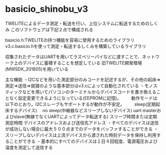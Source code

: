 # basicio_shinobu_v3

TWELITEによるデータ測定・転送を行い、上位システムに転送するためのしくみ
このソフトウェアは下記２点で構成される

basicio.h:TWELITEの持つ機能を容易に使用するためのライブラリ
v3.c:basicio.hを使って測定・転送するしくみを構築しているライブラリ

収集されたデータはUARTを用いてラズベリーパイなどに渡すことで、ネットワーク上のデバイスに蓄積することを想定している
旧TWELITE開発環境(MWSDK_201805)を用いている

主な機能
・I2Cなどを用いた測定部分のみコードを記述するが、その他の起床⇒測定⇒送信⇒就寝のような基本部分はv3.cによって自動化されている
・モノスティックなどを用いてパソコンのターミナルからデバイスコードを書き換えることなく設定変更できるようになっている(EEPROMに記憶)。
　　動作モードは以下のとおり。I2Cスレーブもサポートするが動作が不安定。
  　　sleep(定期起床するデバイス)
    　no sleep(中継器などスリープしないデバイス)
      uart masterおよびslave(無線でなくUARTによってデータ転送する)
    スリープ時間または定期測定時間
    デバイスのアドレスおよび送信先アドレス
・すべてのデバイスは送信が成功しない場合に最大５００点までのデータをバッファすることができる
・スリープしないデバイスは上流デバイスから渡された時刻データを保持し利用することができる
・基本的にすべてのデバイスは１日４回程度、電源電圧および温度を測定して送信する
